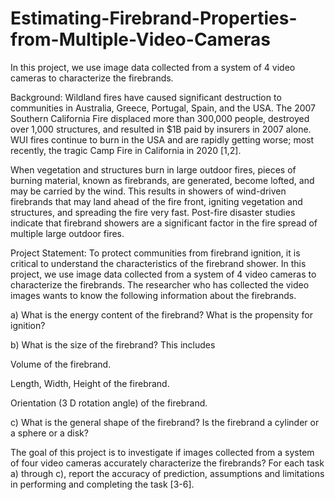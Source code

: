 # Estimating-Firebrand-Properties-from-Multiple-Video-Cameras
 In this project, we use image data collected from a system of 4 video cameras to characterize the firebrands. 

Background: Wildland fires have caused significant destruction to communities in Australia, Greece, Portugal, Spain, and the USA. The 2007 Southern California Fire displaced more than 300,000 people, destroyed over 1,000 structures, and resulted in $1B paid by insurers in 2007 alone. WUI fires continue to burn in the USA and are rapidly getting worse; most recently, the tragic Camp Fire in California in 2020 [1,2].

When vegetation and structures burn in large outdoor fires, pieces of burning material, known as firebrands, are generated, become lofted, and may be carried by the wind. This results in showers of wind-driven firebrands that may land ahead of the fire front, igniting vegetation and structures, and spreading the fire very fast. Post-fire disaster studies indicate that firebrand showers are a significant factor in the fire spread of multiple large outdoor fires.

Project Statement: To protect communities from firebrand ignition, it is critical to understand the characteristics of the firebrand shower. In this project, we use image data collected from a system of 4 video cameras to characterize the firebrands. The researcher who has collected the video images wants to know the following information about the firebrands.

a) What is the energy content of the firebrand? What is the propensity for ignition?

b) What is the size of the firebrand? This includes

Volume of the firebrand.

Length, Width, Height of the firebrand.

Orientation (3 D rotation angle) of the firebrand.

c) What is the general shape of the firebrand? Is the firebrand a cylinder or a sphere or a disk?

The goal of this project is to investigate if images collected from a system of four video cameras accurately characterize the firebrands? For each task a) through c), report the accuracy of prediction, assumptions and limitations in performing and completing the task [3-6].
